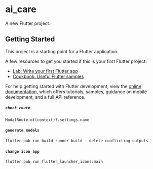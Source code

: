 # ai_care

A new Flutter project.

## Getting Started

This project is a starting point for a Flutter application.

A few resources to get you started if this is your first Flutter project:

- [Lab: Write your first Flutter app](https://docs.flutter.dev/get-started/codelab)
- [Cookbook: Useful Flutter samples](https://docs.flutter.dev/cookbook)

For help getting started with Flutter development, view the
[online documentation](https://docs.flutter.dev/), which offers tutorials, samples, guidance on
mobile development, and a full API reference.

##### `check route`
```console
ModalRoute.of(context)?.settings.name
```

#### `generate models`

```console
flutter pub run build_runner build --delete-conflicting-outputs
```

#### `change icon app`

```console
flutter pub run flutter_launcher_icons:main
```